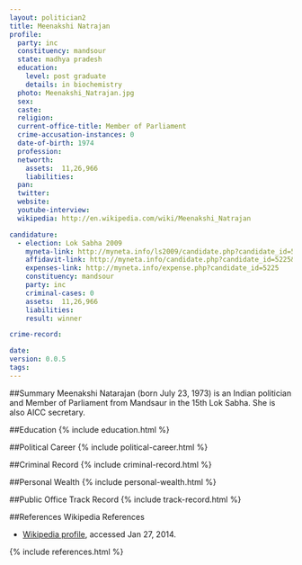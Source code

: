 ```yaml
---
layout: politician2
title: Meenakshi Natrajan
profile: 
  party: inc
  constituency: mandsour
  state: madhya pradesh
  education: 
    level: post graduate
    details: in biochemistry
  photo: Meenakshi_Natrajan.jpg
  sex: 
  caste: 
  religion: 
  current-office-title: Member of Parliament
  crime-accusation-instances: 0
  date-of-birth: 1974
  profession: 
  networth: 
    assets:  11,26,966
    liabilities: 
  pan: 
  twitter: 
  website: 
  youtube-interview: 
  wikipedia: http://en.wikipedia.com/wiki/Meenakshi_Natrajan

candidature: 
  - election: Lok Sabha 2009
    myneta-link: http://myneta.info/ls2009/candidate.php?candidate_id=5225
    affidavit-link: http://myneta.info/candidate.php?candidate_id=5225&scan=original
    expenses-link: http://myneta.info/expense.php?candidate_id=5225
    constituency: mandsour 
    party: inc
    criminal-cases: 0
    assets:  11,26,966
    liabilities: 
    result: winner 

crime-record: 

date: 
version: 0.0.5
tags: 
---
```

##Summary
Meenakshi Natarajan (born July 23, 1973) is an Indian politician and Member of Parliament from Mandsaur in the 15th Lok Sabha. She is also AICC secretary.




##Education
{% include education.html %}


##Political Career
{% include political-career.html %}


##Criminal Record
{% include criminal-record.html %}


##Personal Wealth
{% include personal-wealth.html %}


##Public Office Track Record
{% include track-record.html %}


##References
Wikipedia References
- [Wikipedia profile]({{page.profile.wikipedia}}), accessed Jan 27, 2014.



{% include references.html %}